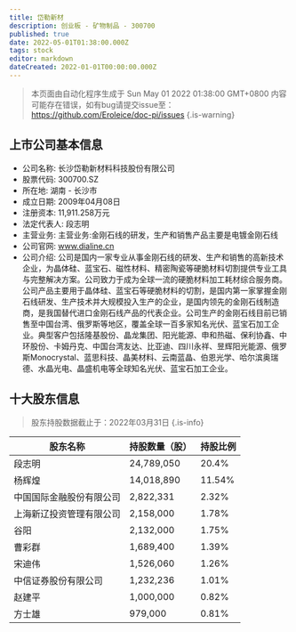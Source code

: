 ```yaml
---
title: 岱勒新材
description: 创业板 - 矿物制品 - 300700
published: true
date: 2022-05-01T01:38:00.000Z
tags: stock
editor: markdown
dateCreated: 2022-01-01T00:00:00.000Z
---
```


> 本页面由自动化程序生成于 Sun May 01 2022 01:38:00 GMT+0800
> 内容可能存在错误，如有bug请提交issue至：https://github.com/Eroleice/doc-pi/issues
{.is-warning}

## 上市公司基本信息
- 公司名称: 长沙岱勒新材料科技股份有限公司
- 股票代码: 300700.SZ
- 所在地: 湖南 - 长沙市
- 成立日期: 2009年04月08日
- 注册资本: 11,911.258万元
- 法定代表人: 段志明
- 主营业务: 主营业务:金刚石线的研发，生产和销售产品主要是电镀金刚石线
- 公司官网: www.dialine.cn
- 公司介绍: 公司是国内一家专业从事金刚石线的研发、生产和销售的高新技术企业，为晶体硅、蓝宝石、磁性材料、精密陶瓷等硬脆材料切割提供专业工具与完整解决方案。公司致力于成为全球一流的硬脆材料加工耗材综合服务商。公司产品主要用于晶体硅、蓝宝石等硬脆材料的切割，是国内第一家掌握金刚石线研发、生产技术并大规模投入生产的企业，是国内领先的金刚石线制造商，是我国替代进口金刚石线产品的代表企业。公司生产的金刚石线目前已销售至中国台湾、俄罗斯等地区，覆盖全球一百多家知名光伏、蓝宝石加工企业。典型客户包括隆基股份、晶龙集团、阳光能源、申和热磁、保利协鑫、中环股份、卡姆丹克、中国台湾友达、比亚迪、四川永祥、昱辉阳光能源、俄罗斯Monocrystal、蓝思科技、晶美材料、云南蓝晶、伯恩光学、哈尔滨奥瑞德、水晶光电、晶盛机电等全球知名光伏、蓝宝石加工企业。


## 十大股东信息
> 股东持股数据截止于：2022年03月31日
{.is-info}

| 股东名称 | 持股数量（股） | 持股比例 |
| --- | --- | --- |
| 段志明 | 24,789,050 | 20.4% |
| 杨辉煌 | 14,018,890 | 11.54% |
| 中国国际金融股份有限公司 | 2,822,331 | 2.32% |
| 上海新辽投资管理有限公司 | 2,158,000 | 1.78% |
| 谷阳 | 2,132,000 | 1.75% |
| 曹彩群 | 1,689,400 | 1.39% |
| 宋迪伟 | 1,526,060 | 1.26% |
| 中信证券股份有限公司 | 1,232,236 | 1.01% |
| 赵建平 | 1,000,000 | 0.82% |
| 方士雄 | 979,000 | 0.81% |




